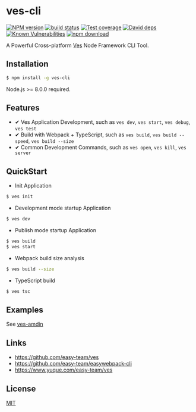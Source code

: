 # ves-cli

[![NPM version][npm-image]][npm-url]
[![build status][travis-image]][travis-url]
[![Test coverage][codecov-image]][codecov-url]
[![David deps][david-image]][david-url]
[![Known Vulnerabilities][snyk-image]][snyk-url]
[![npm download][download-image]][download-url]

[npm-image]: https://img.shields.io/npm/v/ves-cli.svg?style=flat-square
[npm-url]: https://npmjs.org/package/ves-cli
[travis-image]: https://img.shields.io/travis/easy-team/ves-cli.svg?style=flat-square
[travis-url]: https://travis-ci.org/easy-team/ves-cli
[codecov-image]: https://img.shields.io/codecov/c/github/easy-team/ves-cli.svg?style=flat-square
[codecov-url]: https://codecov.io/github/easy-team/ves-cli?branch=master
[david-image]: https://img.shields.io/david/easy-team/ves-cli.svg?style=flat-square
[david-url]: https://david-dm.org/easy-team/ves-cli
[snyk-image]: https://snyk.io/test/npm/ves-cli/badge.svg?style=flat-square
[snyk-url]: https://snyk.io/test/npm/ves-cli
[download-image]: https://img.shields.io/npm/dm/ves-cli.svg?style=flat-square
[download-url]: https://npmjs.org/package/ves-cli

A Powerful Cross-platform [Ves](https://github.com/easy-team/ves) Node Framework CLI Tool.

## Installation

```bash
$ npm install -g ves-cli
```

Node.js >= 8.0.0 required.

## Features

- ✔︎ Ves Application Development, such as `ves dev`, `ves start`, `ves debug`, `ves test`
- ✔︎ Build with Webpack + TypeScript, such as `ves build`, `ves build --speed`, `ves build --size`
- ✔︎ Common Development Commands, such as `ves open`, `ves kill`, `ves server`

## QuickStart

- Init Application

```bash
$ ves init
```

- Development mode startup Application

```bash
$ ves dev
```

- Publish mode startup Application

```bash
$ ves build
$ ves start
```

- Webpack build size analysis

```bash
$ ves build --size
```

- TypeScript build

```bash
$ ves tsc
```

## Examples

See [ves-amdin](https://github.com/easy-team/ves-admin)

## Links

- https://github.com/easy-team/ves
- https://github.com/easy-team/easywebpack-cli
- https://www.yuque.com/easy-team/ves

## License

[MIT](LICENSE)
